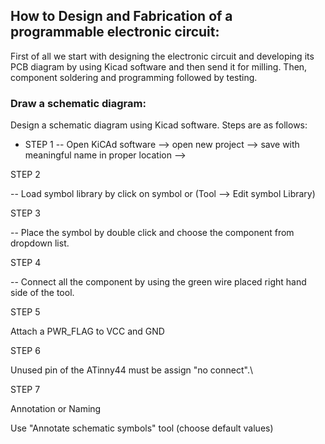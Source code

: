 
## How to Design and Fabrication of a programmable electronic circuit: 

First of all we start with designing the electronic circuit and 
developing its PCB diagram by using Kicad software and then send it for milling. Then, component soldering and programming followed by testing.

### Draw a schematic diagram:
Design a schematic diagram using Kicad software. Steps are as follows:

- STEP 1 
 -- Open KiCAd software  --> open new project --> save with meaningful name in proper location -->

 STEP 2 

 -- Load symbol library by click on symbol or (Tool --> Edit symbol Library)

 STEP 3 

 -- Place the symbol by double click and choose the component from dropdown list.

 STEP 4

 -- Connect all the component by using the green wire placed right hand side of the tool.

 STEP 5

 Attach a PWR_FLAG to VCC and GND 

STEP 6 

Unused pin of the ATinny44 must be assign "no connect".\

STEP 7 

Annotation or Naming

Use "Annotate schematic symbols" tool (choose default values)

